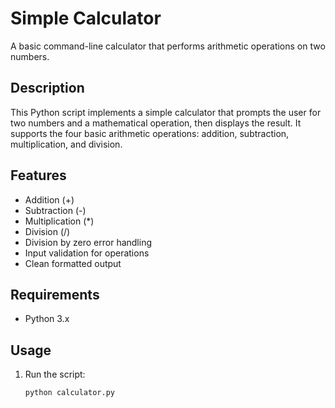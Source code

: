 # Simple Calculator

A basic command-line calculator that performs arithmetic operations on two numbers.

## Description

This Python script implements a simple calculator that prompts the user for two numbers and a mathematical operation, then displays the result. It supports the four basic arithmetic operations: addition, subtraction, multiplication, and division.

## Features

- Addition (+)
- Subtraction (-)
- Multiplication (*)
- Division (/)
- Division by zero error handling
- Input validation for operations
- Clean formatted output

## Requirements

- Python 3.x

## Usage

1. Run the script:
   ```bash
   python calculator.py
